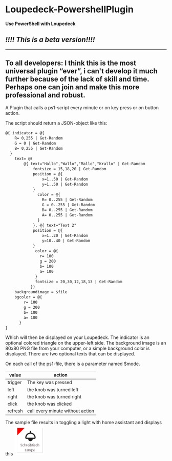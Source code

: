 # Loupedeck-PowershellPlugin
**Use PowerShell with Loupedeck**

## *!!!! This is a beta version!!!!*

---
**To all developers:**
I think this is the most universal plugin “ever”, i can't develop it much further because of the lack of skill and time. Perhaps one can join and make this more professional and robust.
---

A Plugin that calls a ps1-script every minute or on key press or on button action.

The script should return a JSON-object like this:

```
@{ indicator = @{
    R= 0,255 | Get-Random
    G = 0 | Get-Random
    B= 0,255 | Get-Random
  }
    text= @(
        @{ text="Hallo","Wallo","Mallo","Krallo" | Get-Random
            fontsize = 15,18,20 | Get-Random
            position = @{
                x=1..50 | Get-Random
                y=1..50 | Get-Random
            }
              color = @{
                R= 0..255 | Get-Random
                G = 0..255 | Get-Random
                B= 0..255 | Get-Random
                A= 0..255 | Get-Random
              }
            }, @{ text="Text 2"
            position = @{
                x=1..20 | Get-Random
                y=10..40 | Get-Random
            }
             color = @{
               r= 100
               g = 200
               b= 100
               a= 100
             }
             fontsize = 20,30,12,18,13 | Get-Random
           })
    backgroundimage = $file
    bgcolor = @{
        r= 100
        g = 200
        b= 100
        a= 100
      }
} 
```

Which will then be displayed on your Loupedeck. The indicator is an optional colored triangle on the upper-left side.
The background image is an 80x80 PNG file from your computer, or a simple background color is displayed.
There are two optional texts that can be displayed.

On each call of the ps1-file, there is a parameter named $mode.

|value|action|
|---|---|
|trigger|The key was pressed|
|left|the knob was turned left|
|right|the knob was turned right|
|click|the knob was clicked|
|refresh|call every minute without action|

The sample file results in toggling a light with home assistant and displays this
![Image](https://github.com/lubeda/Loupedeck-PowershellPlugin/blob/main/samples/test_Homeassistant.png?raw=true)

